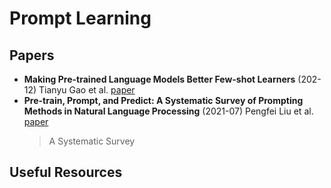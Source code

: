 # Prompt Learning

## Papers
- **Making Pre-trained Language Models Better Few-shot Learners** (202-12) Tianyu Gao et al. [paper](https://arxiv.org/pdf/2012.15723.pdf)
- **Pre-train, Prompt, and Predict: A Systematic Survey of Prompting Methods in Natural Language Processing** (2021-07) Pengfei Liu et al. [paper](https://arxiv.org/abs/2107.13586)
  > A Systematic Survey

## Useful Resources
